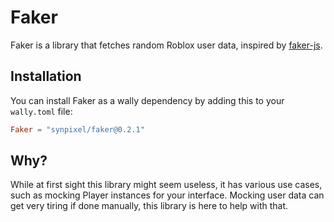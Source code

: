 # Faker

Faker is a library that fetches random Roblox user data, inspired by [faker-js](https://github.com/faker-js/faker).

## Installation

You can install Faker as a wally dependency by adding this to your `wally.toml` file:

```toml
Faker = "synpixel/faker@0.2.1"
```

## Why?

While at first sight this library might seem useless, it has various use cases, such as mocking Player instances for your interface.
Mocking user data can get very tiring if done manually, this library is here to help with that.

